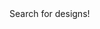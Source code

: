 <html lang="en">
<p1>Search for designs!</p1>
<head>
    <meta charset="UTF-8">
    <meta name="viewport" content="width=device-width, initial-scale=1.0">
    <title>Search Bar with Toggle Buttons</title>
    <style>
        .toggle-buttons {
            display: inline-block;
        }
        .toggle-buttons button {
            background-color: #ccc;
            border: none;
            color: black;
            padding: 10px 20px;
            text-align: center;
            text-decoration: none;
            display: inline-block;
            font-size: 16px;
            margin: 4px 2px;
            cursor: pointer;
            border-radius: 4px;
        }
        
        .toggle-buttons button.active {
            background-color: #007bff;
            color: white;
        }
    </style>
</head>
<body>
    <form action="#" method="get" onsubmit="return checkButton()">
        <input type="text" name="search" id="search" style="width: 400px;" placeholder="Enter your search term">
        <button type="submit">Search</button>
        <div class="toggle-buttons">
            <button id="publicBtn" type="button" onclick="toggleButtons('publicBtn')">Public</button>
            <button id="privateBtn" type="button" onclick="toggleButtons('privateBtn')">Private</button>
        </div>
    </form>
    <div id="tableContainer"></div>
    <script>
        var ian;
        function toggleButtons(activeButtonId) {
            var buttons = document.querySelectorAll('.toggle-buttons button');
            buttons.forEach(function(button) {
                if (button.id === activeButtonId) {
                    button.classList.add('active');
                } else {
                    button.classList.remove('active');
                }
            });
        }
        function getSearchTerm() {
            return document.getElementById('search').value.trim();
        }
        function checkButton() {
            var publicBtn = document.getElementById('publicBtn');
            var isPublicActive = publicBtn.classList.contains('active');
            var searchTerm = document.getElementById('search').value.trim();
            console.log(searchTerm);
            if (isPublicActive) {
                ian = "public";
                getPublic();
            } else {
                ian = "private";
                getPrivate();
            }
            console.log(ian); // troubleshooting
            return false; // Prevent form submission for demonstration purposes
        }
        function getPublic() {
            // Making the GET request (public)
            fetch('http://127.0.0.1:8086/api/users/search')
                .then(response => {
                    if (!response.ok) {
                        throw new Error('Network response was not ok');
                    }
                    return response.json();
                })
                .then(data => {
                    console.log(data); // Handle the data returned from the server
                    displayDataInTable(data.Designs);
                })
                .catch(error => {
                    console.error('There was a problem with the fetch operation:', error);
                });
        }
//        function getAuthToken() {
            // Retrieve the authentication token from cookies
//            return document.cookie.replace(/(?:(?:^|.*;\s*)jwt\s*=\s*([^;]*).*$)|^.*$/, "$1");
//}
        function getPrivate() {
            // Making the GET request (private)
            // MUST UPDATE LATER!!!
            //
            //
            const authOptions = {
                mode: 'cors', // no-cors, *cors, same-origin
                credentials: 'include', // include, same-origin, omit
                headers: {
                    'Content-Type': 'application/json',
                },
                method: 'PUT', // Override the method property
            };
            fetch('http://127.0.0.1:8086/api/users/search', authOptions)
            .then(response => {
                // handle error response from Web API
                if (!response.ok) {
                    const errorMsg = 'there was a skill issue ' + response.status;
                    console.log(errorMsg);
                    return;
                }
                displayDataInTable(data.Designs);
            })
        }
        function displayDataInTable(data) {
            var tableContainer = document.getElementById('tableContainer');
            var tableHTML = '<table>';
            const searchTerm = getSearchTerm();
            tableHTML += '<tr><th>Name</th><th>Content</th><th>Likes</th><th>Dislikes</th><th>Type</th></tr>';
            data.forEach(function(item) {
                // Check if searchTerm is a substring of Name or Content
                if (searchTerm && (item.Name.includes(searchTerm) || (item.Content && item.Content.includes(searchTerm)))) {
                    tableHTML += '<tr>';
                    tableHTML += '<td>' + item.Name + '</td>';
                    tableHTML += '<td>' + (item.Content || '') + '</td>';
                    tableHTML += '<td>' + item.Likes + '</td>';
                    tableHTML += '<td>' + item.Dislikes + '</td>';
                    tableHTML += '<td>' + item.Type + '</td>';
                    tableHTML += '</tr>';
                }
            });
            tableHTML += '</table>';
            tableContainer.innerHTML = tableHTML;
        }
        document.getElementById('search').addEventListener('keypress', function(e) {
            if (e.key === 'Enter') {
                checkButton();
            }
        });
    </script>